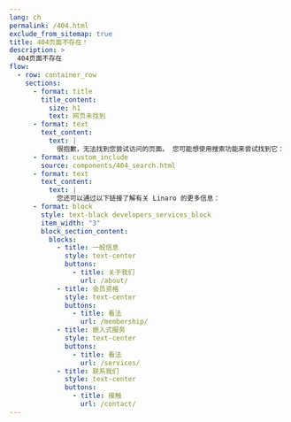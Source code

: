 ```yaml
---
lang: ch
permalink: /404.html
exclude_from_sitemap: true
title: 404页面不存在！
description: >
  404页面不存在
flow:
  - row: container_row
    sections:
      - format: title
        title_content:
          size: h1
          text: 网页未找到
      - format: text
        text_content:
          text: |
            很抱歉，无法找到您尝试访问的页面。 您可能想使用搜索功能来尝试找到它：
      - format: custom_include
        source: components/404_search.html
      - format: text
        text_content:
          text: |
            您还可以通过以下链接了解有关 Linaro 的更多信息：
      - format: block
        style: text-black developers_services_block
        item_width: "3"
        block_section_content:
          blocks:
            - title: 一般信息
              style: text-center
              buttons:
                - title: 关于我们
                  url: /about/
            - title: 会员资格
              style: text-center
              buttons:
                - title: 看法
                  url: /membership/
            - title: 嵌入式服务
              style: text-center
              buttons:
                - title: 看法
                  url: /services/
            - title: 联系我们
              style: text-center
              buttons:
                - title: 接触
                  url: /contact/
---
```

